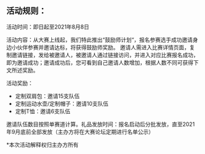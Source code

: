 ## 活动规则：

活动时间：即日起至2021年8月8日

活动内容：从大赛上线起，我们特此推出“鼓励师计划“，报名参赛选手成功邀请身边小伙伴参赛并邀请达标，将获得鼓励师奖励。
邀请人需进入比赛详情页面，复制邀请链接，发给被邀请人，被邀请人通过链接访问，并进入对应比赛报名成功，即为邀请成功；邀请成功后，您可看到自己邀请人数增加，根据人数不同可获得下文所述奖励。

活动奖励：

- 定制双肩包：邀请15支队伍
- 定制运动水壶/定制帽子：邀请10支队伍
- 定制T恤：邀请6支队伍

邀请队伍数目按照单赛道计算。礼品发放时间：报名启动后分批发放，直至2021年9月底前全部发放（主办方将在大赛论坛定期进行名单公示）

*本次活动解释权归主办方所有
